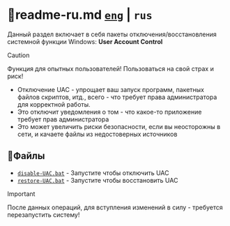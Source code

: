 # 📕readme-ru.md [`eng`](https://github.com/N3M1X10/windows-batch/tree/master/src/system-policies/uac/readme.md) | `rus`

Данный раздел включает в себя пакеты отключения/восстановления системной функции Windows: **User Account Control**

>[!caution]
>Функция для опытных пользователей! Пользоваться на свой страх и риск!

- Отключение UAC - упрощает ваш запуск программ, пакетных файлов скриптов, итд., всего - что требует права администратора для корректной работы.
- Это отключит уведомления о том - что какое-то приложение требует прав администратора
- Это может увеличить риски безопасности, если вы неосторожны в сети, и качаете файлы из недостоверных источников

## 📁Файлы
- [`disable-UAC.bat`](https://github.com/N3M1X10/windows-batch/tree/master/src/system-policies/uac/disable-UAC.bat) - Запустите чтобы отключить UAC
- [`restore-UAC.bat`](https://github.com/N3M1X10/windows-batch/tree/master/src/system-policies/uac/restore-UAC.bat) - Запустите чтобы восстановить UAC

>[!important]
>После данных операций, для вступления изменений в силу - требуется перезапустить систему!
